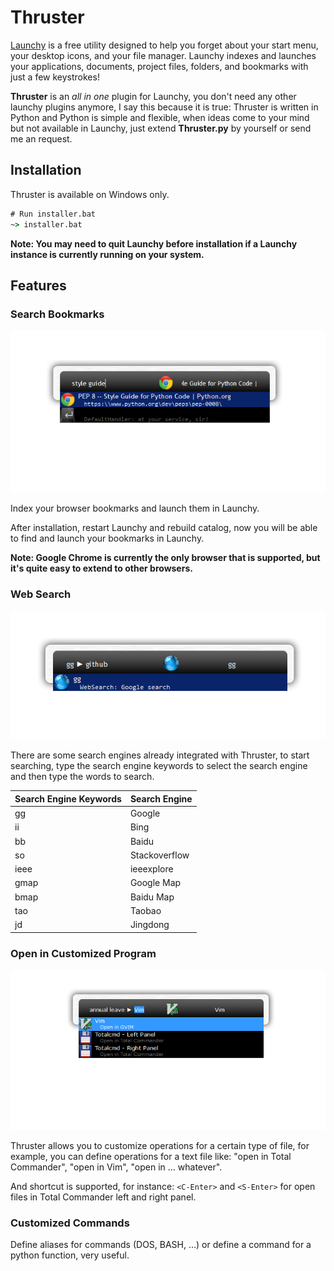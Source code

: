 # Thruster

[Launchy](http://www.launchy.net/) is a free utility designed to help you forget about your start
menu, your desktop icons, and your file manager. Launchy indexes and launches your applications,
documents, project files, folders, and bookmarks with just a few keystrokes!

**Thruster** is an _all in one_ plugin for Launchy, you don't need any other launchy plugins
anymore, I say this because it is true: Thruster is written in Python and Python is simple and
flexible, when ideas come to your mind but not available in Launchy, just extend **Thruster.py** by
yourself or send me an request.

## Installation

Thruster is available on Windows only.

```cmd
# Run installer.bat
~> installer.bat
```

**Note: You may need to quit Launchy before installation if a Launchy instance is currently running
on your system.**

## Features

### Search Bookmarks

<p align="center"> 
<img src="demo/BookmarkMgr_Demo.png">
</p>

Index your browser bookmarks and launch them in Launchy.

After installation, restart Launchy and rebuild catalog, now you will be able to find and launch
your bookmarks in Launchy.

**Note: Google Chrome is currently the only browser that is supported, but it's quite easy to extend
to other browsers.**

### Web Search

<p align="center"> 
<img src="demo/WebSearch_Demo.png">
</p>

There are some search engines already integrated with Thruster, to start searching, type the search
engine keywords to select the search engine and then type the words to search.

Search Engine Keywords | Search Engine
---                    | ---
gg                     | Google
ii                     | Bing
bb                     | Baidu
so                     | Stackoverflow
ieee                   | ieeexplore
gmap                   | Google Map
bmap                   | Baidu Map
tao                    | Taobao
jd                     | Jingdong

### Open in Customized Program

![demo](demo/PyVerby_Demo.png)

Thruster allows you to customize operations for a certain type of file, for example, you can define
operations for a text file like: "open in Total Commander", "open in Vim", "open in ... whatever".

And shortcut is supported, for instance: `<C-Enter>` and `<S-Enter>` for open files in Total
Commander left and right panel.


### Customized Commands

Define aliases for commands (DOS, BASH, ...) or define a command for a python function, very useful.
